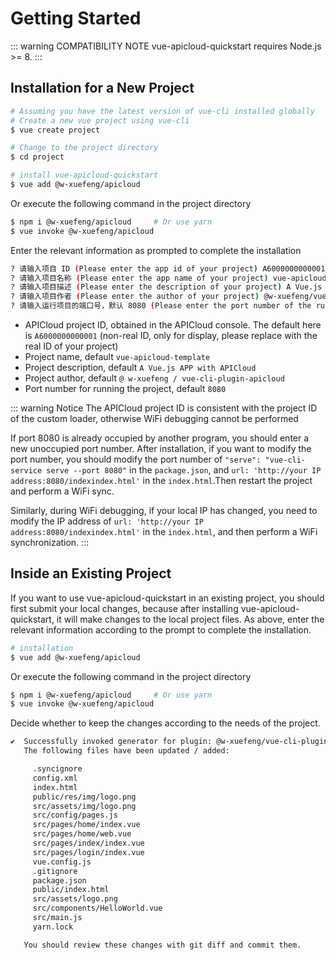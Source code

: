 # Getting Started

::: warning COMPATIBILITY NOTE
vue-apicloud-quickstart requires Node.js >= 8.
:::

## Installation for a New Project

``` bash
# Assuming you have the latest version of vue-cli installed globally
# Create a new vue project using vue-cli
$ vue create project

# Change to the project directory
$ cd project

# install vue-apicloud-quickstart
$ vue add @w-xuefeng/apicloud
```

Or execute the following command in the project directory
  
``` bash
$ npm i @w-xuefeng/apicloud     # Or use yarn
$ vue invoke @w-xuefeng/apicloud
```

Enter the relevant information as prompted to complete the installation

``` bash
? 请输入项目 ID (Please enter the app id of your project) A6000000000001
? 请输入项目名称 (Please enter the app name of your project) vue-apicloud-template
? 请输入项目描述 (Please enter the description of your project) A Vue.js APP with APICloud
? 请输入项目作者 (Please enter the author of your project) @w-xuefeng/vue-cli-plugin-apicloud
? 请输入运行项目的端口号，默认 8080 (Please enter the port number of the running project, the default is 8080) 8080
```

- APICloud project ID, obtained in the APICloud console. The default here is `A6000000000001` (non-real ID, only for display, please replace with the real ID of your project)
- Project name, default `vue-apicloud-template`
- Project description, default `A Vue.js APP with APICloud`
- Project author, default `@ w-xuefeng / vue-cli-plugin-apicloud`
- Port number for running the project, default `8080`

::: warning Notice
The APICloud project ID is consistent with the project ID of the custom loader, otherwise WiFi debugging cannot be performed

If port 8080 is already occupied by another program, you should enter a new unoccupied port number.
After installation, if you want to modify the port number, you should modify the port number of `"serve": "vue-cli-service serve --port 8080"` in the `package.json`, and  `url: 'http://your IP address:8080/indexindex.html'` in the `index.html`.Then restart the project and perform a WiFi sync.

Similarly, during WiFi debugging, if your local IP has changed, you need to modify the IP address of `url: 'http://your IP address:8080/indexindex.html'` in the `index.html`, and then perform a WiFi synchronization.
:::


## Inside an Existing Project

If you want to use vue-apicloud-quickstart in an existing project, you should first submit your local changes, because after installing vue-apicloud-quickstart, it will make changes to the local project files. As above, enter the relevant information according to the prompt to complete the installation.

``` bash
# installation
$ vue add @w-xuefeng/apicloud
```

Or execute the following command in the project directory

``` bash
$ npm i @w-xuefeng/apicloud     # Or use yarn
$ vue invoke @w-xuefeng/apicloud
```

Decide whether to keep the changes according to the needs of the project.

``` bash
✔  Successfully invoked generator for plugin: @w-xuefeng/vue-cli-plugin-apicloud
   The following files have been updated / added:

     .syncignore
     config.xml
     index.html
     public/res/img/logo.png
     src/assets/img/logo.png
     src/config/pages.js
     src/pages/home/index.vue
     src/pages/home/web.vue
     src/pages/index/index.vue
     src/pages/login/index.vue
     vue.config.js
     .gitignore
     package.json
     public/index.html
     src/assets/logo.png
     src/components/HelloWorld.vue
     src/main.js
     yarn.lock

   You should review these changes with git diff and commit them.
```